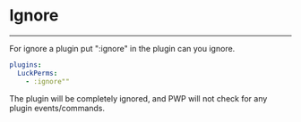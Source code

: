 # Ignore
 ---
For ignore a plugin put ":ignore" in the plugin can you ignore.

```yaml
plugins:
  LuckPerms:
    - :ignore""
```

The plugin will be completely ignored, and PWP will not check for any plugin events/commands.
